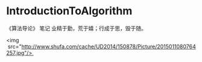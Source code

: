 # IntroductionToAlgorithm
《算法导论》 笔记
业精于勤，荒于嬉；行成于思，毁于随。

<img  src="http://www.shufa.com/cache/UD2014/150878/Picture/2015011080764257.jpg"/> 
